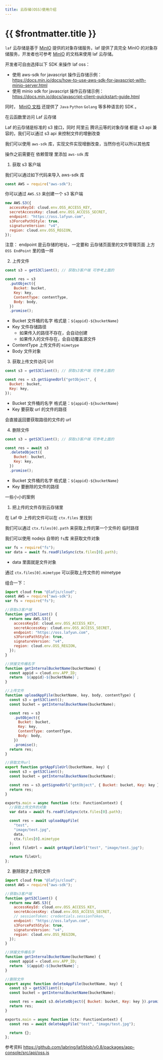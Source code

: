 ```yaml
---
title: 云存储(OSS)使用介绍
---
```


# {{ $frontmatter.title }}

`laf` 云存储是基于 [MinIO](https://min.io/) 提供的对象存储服务，laf 提供了具完全 MinIO 的对象存储服务，开发者也可参考 [MinIO](https://min.io/) 的文档来使用 laf 云存储。

开发者可自由选择以下 SDK 来操作 laf oss：

- 使用 aws-sdk for javascript 操作云存储示例： https://docs.min.io/docs/how-to-use-aws-sdk-for-javascript-with-minio-server.html
- 使用 minio sdk for javascript 操作云存储示例： https://docs.min.io/docs/javascript-client-quickstart-guide.html

同时， [MinIO 文档](https://docs.min.io/docs/javascript-client-quickstart-guide.html) 还提供了 `Java` `Python` `Golang` 等多种语言的 SDK 。

在云函数里访问 Laf 云存储

Laf 的云存储是标准的 s3 接口，同时 阿里云 腾讯云等的对象存储 都是 s3 api 兼容的，我们可以通过 s3 api 来控制文件的增删改查

我们可以使用 `aws-sdk` 库，实现文件实现增删改查，当然你也可以所以其他库

操作之前需要在 依赖管理 里添加 `aws-sdk` 库

1. 获取 s3 客户端

我们可以通过如下代码来导入 aws-sdk 库

```javascript
const AWS = require("aws-sdk");
```

你可以通过 `AWS.S3` 来创建一个 s3 客户端

```javascript
new AWS.S3({
  accessKeyId: cloud.env.OSS_ACCESS_KEY,
  secretAccessKey: cloud.env.OSS_ACCESS_SECRET,
  endpoint: "https://oss.lafyun.com",
  s3ForcePathStyle: true,
  signatureVersion: "v4",
  region: cloud.env.OSS_REGION,
});
```

注意： endpoint 是云存储的地址，一定要和 云存储页面里的文件管理页面 上方 `OSS EndPoint` 里的值一样

2. 上传文件

```javascript
const s3 = getS3Client(); // 获取s3客户端 可参考上面的

const res = s3
  .putObject({
    Bucket: bucket,
    Key: key,
    ContentType: contentType,
    Body: body,
  })
  .promise();
```

- Bucket 文件桶的名字 格式是：`${appid}-${bucketName}`
- Key 文件存储路径
  - 如果传入的路径不存在，会自动创建
  - 如果传入的文件存在，会自动覆盖源文件
- ContentType 上传文件的 `mimetype`
- Body 文件对象

3. 获取上传文件访问 Url

```javascript
const s3 = getS3Client(); // 获取s3客户端 可参考上面的

const res = s3.getSignedUrl("getObject", {
  Bucket: bucket,
  Key: key,
});
```

- Bucket 文件桶的名字 格式是：`${appid}-${bucketName}`
- Key 要获取 url 的文件的路径

会直接返回要获取路径的文件的 url

4. 删除文件

```javascript
const s3 = getS3Client(); // 获取s3客户端 可参考上面的

const res = await s3
  .deleteObject({
    Bucket: bucket,
    Key: key,
  })
  .promise();
```

- Bucket 文件桶的名字 格式是：`${appid}-${bucketName}`
- Key 要删除的文件的路径

一些小小的案例

1. 把上传的文件存到云存储里

在 Laf 中 上传的文件可以在 `ctx.files` 里找到

我们可以通过 `ctx.files[0].path` 来获取上传的第一个文件的 临时路径

我们可以使用 nodejs 自带的 `fs`库 来获取文件对象

```javascript
var fs = require("fs");
var data = await fs.readFileSync(ctx.files[0].path);
```

- data 里面就是文件对象

通过 `ctx.files[0].mimetype` 可以获取上传文件的 mimetype

组合一下：

```javascript
import cloud from "@lafjs/cloud";
const AWS = require("aws-sdk");
var fs = require("fs");

//获取s3客户端
function getS3Client() {
  return new AWS.S3({
    accessKeyId: cloud.env.OSS_ACCESS_KEY,
    secretAccessKey: cloud.env.OSS_ACCESS_SECRET,
    endpoint: "https://oss.lafyun.com",
    s3ForcePathStyle: true,
    signatureVersion: "v4",
    region: cloud.env.OSS_REGION,
  });
}

//拼接文件桶名字
function getInternalBucketName(bucketName) {
  const appid = cloud.env.APP_ID;
  return `${appid}-${bucketName}`;
}

//上传文件
function uploadAppFile(bucketName, key, body, contentType) {
  const s3 = getS3Client();
  const bucket = getInternalBucketName(bucketName);

  const res = s3
    .putObject({
      Bucket: bucket,
      Key: key,
      ContentType: contentType,
      Body: body,
    })
    .promise();
  return res;
}

//获取文件url
export function getAppFileUrl(bucketName, key) {
  const s3 = getS3Client();
  const bucket = getInternalBucketName(bucketName);

  const res = s3.getSignedUrl("getObject", { Bucket: bucket, Key: key });
  return res;
}

exports.main = async function (ctx: FunctionContext) {
  //获取上传文件的对象
  var data = await fs.readFileSync(ctx.files[0].path);

  const res = await uploadAppFile(
    "test",
    "image/test.jpg",
    data,
    ctx.files[0].mimetype
  );
  const fileUrl = await getAppFileUrl("test", "image/test.jpg");

  return fileUrl;
};
```

2. 删除刚才上传的文件

```javascript
import cloud from "@lafjs/cloud";
const AWS = require("aws-sdk");

//获取s3客户端
function getS3Client() {
  return new AWS.S3({
    accessKeyId: cloud.env.OSS_ACCESS_KEY,
    secretAccessKey: cloud.env.OSS_ACCESS_SECRET,
    // sessionToken: credentials.sessionToken,
    endpoint: "https://oss.lafyun.com",
    s3ForcePathStyle: true,
    signatureVersion: "v4",
    region: cloud.env.OSS_REGION,
  });
}

//拼接文件桶名字
function getInternalBucketName(bucketName) {
  const appid = cloud.env.APP_ID;
  return `${appid}-${bucketName}`;
}

//删除文件
export async function deleteAppFile(bucketName, key) {
  const s3 = getS3Client();
  const bucket = getInternalBucketName(bucketName);

  const res = await s3.deleteObject({ Bucket: bucket, Key: key }).promise();
  return res;
}

exports.main = async function (ctx: FunctionContext) {
  const res = await deleteAppFile("test", "image/test.jpg");

  return {};
};
```

参考资料 https://github.com/labring/laf/blob/v0.8/packages/app-console/src/api/oss.js
